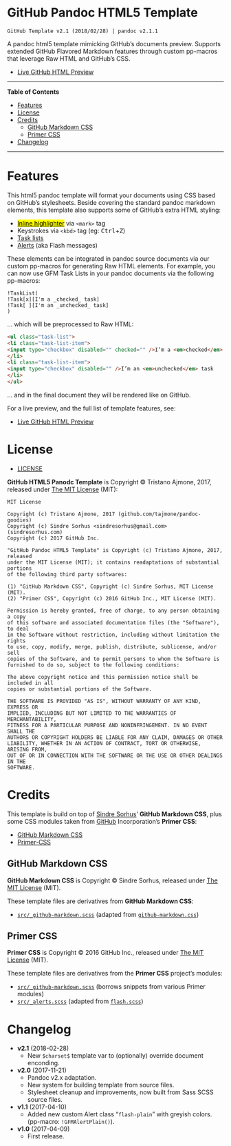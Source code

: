 # GitHub Pandoc HTML5 Template

    GitHub Template v2.1 (2018/02/28) | pandoc v2.1.1

A pandoc html5 template mimicking GitHub’s documents preview. Supports extended GitHub Flavored Markdown features through custom pp-macros that leverage Raw HTML and GitHub’s CSS.

  - [Live GitHub HTML Preview](http://htmlpreview.github.io/?https://github.com/tajmone/pandoc-goodies/blob/master/templates/html5/github/GitHub-Template-Preview.html)

-----

**Table of Contents**

<!-- #toc -->

  - [Features](#features)
  - [License](#license)
  - [Credits](#credits)
      - [GitHub Markdown CSS](#github-markdown-css)
      - [Primer CSS](#primer-css)
  - [Changelog](#changelog)

<!-- /toc -->

-----

# Features

This html5 pandoc template will format your documents using CSS based on GitHub’s stylesheets. Beside covering the standard pandoc markdown elements, this template also supports some of GitHub’s extra HTML styling:

  - [<mark>Inline highlighter</mark>](http://primercss.io/type/#inline-text-elements) via `<mark>` tag
  - Keystrokes via `<kbd>` tag (eg: <kbd>Ctrl</kbd>+<kbd>Z</kbd>)
  - [Task lists](https://help.github.com/articles/basic-writing-and-formatting-syntax/#task-lists)
  - [Alerts](http://primercss.io/archive/alerts/) (aka Flash messages)

These elements can be integrated in pandoc source documents via our custom pp-macros for generating Raw HTML elements. For example, you can now use GFM Task Lists in your pandoc documents via the following pp-macros:

    !TaskList(
    !Task[x][I'm a _checked_ task]
    !Task[ ][I'm an _unchecked_ task]
    )

… which will be preprocessed to Raw HTML:

``` html
<ul class="task-list">
<li class="task-list-item">
<input type="checkbox" disabled="" checked="" />I’m a <em>checked</em> task
</li>
<li class="task-list-item">
<input type="checkbox" disabled="" />I’m an <em>unchecked</em> task
</li>
</ul>
```

… and in the final document they will be rendered like on GitHub.

For a live preview, and the full list of template features, see:

  - [Live GitHub HTML Preview](http://htmlpreview.github.io/?https://github.com/tajmone/pandoc-goodies/blob/master/templates/html5/github/GitHub-Template-Preview.html)

# License

  - [LICENSE](./LICENSE)

**GitHub HTML5 Panodc Template** is Copyright © Tristano Ajmone, 2017, released under [The MIT License](./LICENSE) (MIT):

    MIT License
    
    Copyright (c) Tristano Ajmone, 2017 (github.com/tajmone/pandoc-goodies)
    Copyright (c) Sindre Sorhus <sindresorhus@gmail.com> (sindresorhus.com)
    Copyright (c) 2017 GitHub Inc.
    
    "GitHub Pandoc HTML5 Template" is Copyright (c) Tristano Ajmone, 2017, released
    under the MIT License (MIT); it contains readaptations of substantial portions
    of the following third party softwares:
    
    (1) "GitHub Markdown CSS", Copyright (c) Sindre Sorhus, MIT License (MIT).
    (2) "Primer CSS", Copyright (c) 2016 GitHub Inc., MIT License (MIT).
    
    Permission is hereby granted, free of charge, to any person obtaining a copy
    of this software and associated documentation files (the "Software"), to deal
    in the Software without restriction, including without limitation the rights
    to use, copy, modify, merge, publish, distribute, sublicense, and/or sell
    copies of the Software, and to permit persons to whom the Software is
    furnished to do so, subject to the following conditions:
    
    The above copyright notice and this permission notice shall be included in all
    copies or substantial portions of the Software.
    
    THE SOFTWARE IS PROVIDED "AS IS", WITHOUT WARRANTY OF ANY KIND, EXPRESS OR
    IMPLIED, INCLUDING BUT NOT LIMITED TO THE WARRANTIES OF MERCHANTABILITY,
    FITNESS FOR A PARTICULAR PURPOSE AND NONINFRINGEMENT. IN NO EVENT SHALL THE
    AUTHORS OR COPYRIGHT HOLDERS BE LIABLE FOR ANY CLAIM, DAMAGES OR OTHER
    LIABILITY, WHETHER IN AN ACTION OF CONTRACT, TORT OR OTHERWISE, ARISING FROM,
    OUT OF OR IN CONNECTION WITH THE SOFTWARE OR THE USE OR OTHER DEALINGS IN THE
    SOFTWARE.

# Credits

This template is build on top of [Sindre Sorhus](https://github.com/sindresorhus)’ **GitHub Markdown CSS**, plus some CSS modules taken from [GitHub](https://github.com) Incorporation’s **Primer CSS**:

  - [GitHub Markdown CSS](https://sindresorhus.com/github-markdown-css)
  - [Primer-CSS](http://primercss.io/)

## GitHub Markdown CSS

**GitHub Markdown CSS** is Copyright © Sindre Sorhus, released under [The MIT License](https://github.com/sindresorhus/github-markdown-css/blob/gh-pages/readme.md) (MIT).

These template files are derivatives from **GitHub Markdown CSS**:

  - [`src/_github-markdown.scss`](./src/_github-markdown.scss) (adapted from [`github-markdown.css`](https://github.com/sindresorhus/github-markdown-css/blob/gh-pages/github-markdown.css))

## Primer CSS

**Primer CSS** is Copyright © 2016 GitHub Inc., released under [The MIT License](https://github.com/primer/primer-css/blob/master/LICENSE) (MIT).

These template files are derivatives from the **Primer CSS** project’s modules:

  - [`src/_github-markdown.scss`](./src/_github-markdown.scss) (borrows snippets from various Primer modules)
  - [`src/_alerts.scss`](./src/_alerts.scss) (adapted from [`flash.scss`](https://github.com/primer/primer/blob/master/modules/primer-alerts/lib/flash.scss))

# Changelog

  - **v2.1** (2018-02-28)
      - New `$charset$` template var to (optionally) override document enconding.
  - **v2.0** (2017-11-21)
      - Pandoc v2.x adaptation.
      - New system for building template from source files.
      - Stylesheet cleanup and improvements, now built from Sass SCSS source files.
  - **v1.1** (2017-04-10)
      - Added new custom Alert class “`flash-plain`” with greyish colors. (pp-macro: `!GFMAlertPlain()`).
  - **v1.0** (2017-04-09)
      - First release.
